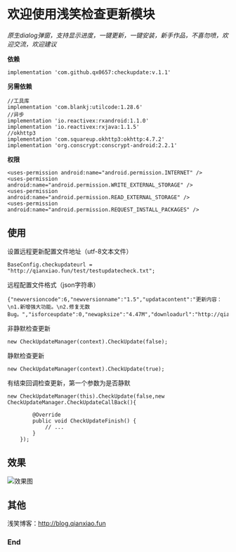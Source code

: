 # 欢迎使用浅笑检查更新模块
*原生dialog弹窗，支持显示进度，一键更新，一键安装，新手作品，不喜勿喷，欢迎交流，欢迎建议*

**依赖**

    implementation 'com.github.qx0657:checkupdate:v.1.1'

**另需依赖**

    //工具库
    implementation 'com.blankj:utilcode:1.28.6'
    //异步
    implementation 'io.reactivex:rxandroid:1.1.0'
    implementation 'io.reactivex:rxjava:1.1.5'
    //okhttp3
    implementation 'com.squareup.okhttp3:okhttp:4.7.2'
    implementation 'org.conscrypt:conscrypt-android:2.2.1'


**权限**

    <uses-permission android:name="android.permission.INTERNET" />
    <uses-permission android:name="android.permission.WRITE_EXTERNAL_STORAGE" />
    <uses-permission android:name="android.permission.READ_EXTERNAL_STORAGE" />
    <uses-permission android:name="android.permission.REQUEST_INSTALL_PACKAGES" />



## 使用
设置远程更新配置文件地址（utf-8文本文件）

    BaseConfig.checkupdateurl = "http://qianxiao.fun/test/testupdatecheck.txt";

远程配置文件格式（json字符串）

    {"newversioncode":6,"newversionname":"1.5","updatacontent":"更新内容：\n1.新增强大功能。\n2.修复无数Bug。","isforceupdate":0,"newapksize":"4.47M","downloadurl":"http://qianxiao.fun/sw/test/1.apk","newapkmd5"="736f68c982ce072e224acd4e4637987d"}


非静默检查更新

    new CheckUpdateManager(context).CheckUpdate(false);

静默检查更新

    new CheckUpdateManager(context).CheckUpdate(true);

有结束回调检查更新，第一个参数为是否静默

    new CheckUpdateManager(this).CheckUpdate(false,new CheckUpdateManager.CheckUpdateCallBack(){

            @Override
            public void CheckUpdateFinish() {
                // ...
            }
        });


## 效果
![效果图](http://www.baidu.com "效果图")
## 其他
浅笑博客：<http://blog.qianxiao.fun>

### End
